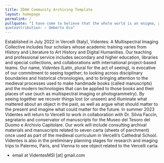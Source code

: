 ```yaml
---
title: IDAH Community Archiving Template
layout: homepage
permalink: /
pullquote: "I have come to believe that the whole world is an enigma, a harmless enigma that is made terrible by our own mad attempt to interpret it as though it had an underlying truth.
quoteattribution: ― Umberto Eco"
---
```

Established in July 2022 in Vercelli (Italy), Videntes: A Multispectral Imaging Collective includes four scholars whose academic training varies from History and Literature to Art History and Digital Humanities. Our teaching and professional service includes secondary and higher education, libraries and special collections, and collaborations with international project-based teams. Our name, _Videntes_ (Latin, plural for the act of seeing), is evocative of our commitment to seeing together; to looking across disciplinary boundaries and historical chronologies, and to bringing attention to the medieval processes used to make handmade books (called manuscripts) and the modern technologies that can be applied to those books and their places of use (such as multispectral imaging or photogrammetry). By seeing together we recover things lost (or unseen) and illuminate what mattered about an object in the past, as well as argue what should matter to the present and imagine what could matter for the future. In summer 2023 Videntes will return to Vercelli to work in collaboration with Dr. Silvia Faccin, segratario and conservator of manuscripts for the Museo del Tesoro del Duomo e Archivio Capitolare. Our work will include consulting archival materials and manuscripts related to seven carta (sheets of parchment) once used as part of the medieval curriculum in Vercelli’s Cathedral School. Videntes is also in the preliminary planning stages for research and imaging trips to Palermo, Paris, and Vienna to see object related to the Vercelli carta.

- email at VidentesMSI [at] gmail.com
